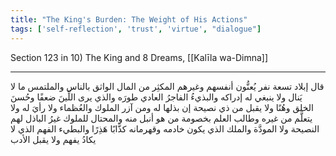 ```yaml
---
title: "The King's Burden: The Weight of His Actions"
tags: ['self-reflection', 'trust', 'virtue', "dialogue"]
---
```


 Section 123 in 10) The King and 8 Dreams, [[Kalīla wa-Dimna]]

---
قال إبلاد تسعة نفر يُعنُّون أنفسهم وغيرهم المكثِر من المال الواثق بالناس والملتمس ما لا يَنال ولا ينبغي له إدراكه والبذيءُ الفاجرُ العادي طورَه والذي يرى اللِّينَ ضعفًا وحُسنَ الخلق وهُنًا ولا يقبل من ذي نصيحة إن بذلها له ومن آزر الملوك والعُظماء ولا رأيَ له ولا يتعلَّم من غيره وطالب العلم بخصومة من هو أنبل منه والمحتال للملوك غيرُ الباذل لهم النصيحة ولا المودَّة والملك الذي يكون خادمه وقهرمانه كذَّابًا هَذِرًا والبطيء الفهم الذي لا يكادُ يفهم ولا يقبل الأدب
